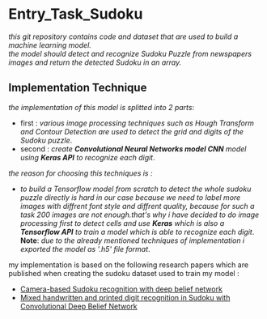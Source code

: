 # Entry_Task_Sudoku
_this git repository contains code and dataset that are used to build a machine learning model.<br>
the model should detect and recognize Sudoku Puzzle from newspapers images and return the detected Sudoku in an array._
## Implementation Technique 

 _the implementation of this model is splitted into 2 parts_:
  - first : _various image processing techniques such as Hough Transform and Contour Detection are used to detect the grid and digits
  of the Sudoku puzzle_. 
  - second  :  _create **Convolutional Neural Networks model CNN** model using **Keras API** to recognize each digit_.

_the reason for choosing this techniques is :_
 - _to build a Tensorflow model from scratch to detect the whole sudoku puzzle directly is hard in our case because we need to label more images with diffrent font style and diffrent quality, because for such a task 200 images are not enough.that's why i have decided to do image processing first to detect cells and use **Keras** which is also a **Tensorflow API**  to train a model which is able to recognize each digit_.
<br>**Note**: _due to the already mentioned techniques of implementation i exported the model as '.h5' file format_.

my implementation is based on the following research papers which are published when creating the sudoku dataset used to train my model : 
 - <a href="https://www.researchgate.net/publication/282303748_Camera-based_Sudoku_recognition_with_deep_belief_network" rel="nofollow">Camera-based Sudoku recognition with deep belief network</a>
 -  <a href="https://www.researchgate.net/publication/307545305_Mixed_handwritten_and_printed_digit_recognition_in_Sudoku_with_Convolutional_Deep_Belief_Network" rel="nofollow">Mixed handwritten and printed digit recognition in Sudoku with Convolutional Deep Belief Network</a>
 
